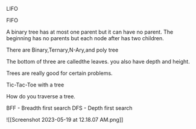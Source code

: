 LIFO

FIFO



A binary tree has at most one parent but it can have no parent. The beginning has no parents but each node after has two children.


There are Binary,Ternary,N-Ary,and poly tree

The bottom of three are calledthe leaves. you also have depth and height.

Trees are really good for certain problems.


Tic-Tac-Toe with a tree

How do you traverse a tree.

BFF - Breadth first search
DFS - Depth first search


![[Screenshot 2023-05-19 at 12.18.07 AM.png]]



